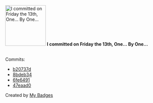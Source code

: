 <img src="https://my-badges.github.io/my-badges/friday-13.png" alt="I committed on Friday the 13th, One… By One…" title="I committed on Friday the 13th, One… By One…" width="128">
<strong>I committed on Friday the 13th, One… By One…</strong>
<br><br>

Commits:

- <a href="https://github.com/noredistribution/CVP-Scripts/commit/b20737df7588656f8ac5e87cb70ef728029d66d9">b20737d</a>
- <a href="https://github.com/noredistribution/CVP-Scripts/commit/8bdeb34805032d650b249249c74aa74a0ecffd89">8bdeb34</a>
- <a href="https://github.com/noredistribution/CVP-Scripts/commit/6fe6491a68b660e32841b979a42e55645cd5d622">6fe6491</a>
- <a href="https://github.com/noredistribution/CVP-Scripts/commit/47eaad04b6f091ba1be4ad05ec49739d06268521">47eaad0</a>


Created by <a href="https://github.com/my-badges/my-badges">My Badges</a>